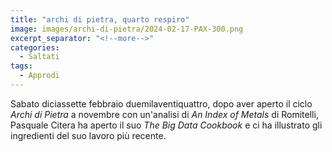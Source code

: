 ```yaml
---
title: "archi di pietra, quarto respiro"
image: images/archi-di-pietra/2024-02-17-PAX-300.png
excerpt_separator: "<!--more-->"
categories:
  - Saltati
tags:
  - Approdi
---
```


Sabato diciassette febbraio duemilaventiquattro, dopo aver aperto il ciclo
*Archi di Pietra* a novembre con un'analisi di *An Index of Metals* di Romitelli,
Pasquale Citera ha aperto il suo *The Big Data Cookbook* e ci ha illustrato gli
ingredienti del suo lavoro più recente.
